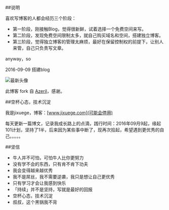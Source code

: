 ##说明

喜欢写博客的人都会经历三个阶段：

- 第一阶段，刚接触Blog，觉得很新鲜，试着选择一个免费空间来写。
- 第二阶段，发现免费空间限制太多，就自己购买域名和空间，搭建独立博客。
- 第三阶段，觉得独立博客的管理太麻烦，最好在保留控制权的前提下，让别人来管，自己只负责写文章。

anyway，so

2016-09-09  搭建blog

![最新头像](http://ww3.sinaimg.cn/large/005Dnba3gw1f7odga4569g306k06kmxh.gif)

此博客 fork 自 [Azeril](http://azeril.me/)，感谢。

##空杯心态，技术沉淀

我是jixuege，博客：[www.jixuege.com](可能会停用)

每天更新一篇博文，记录我成长路上的点滴，践行时间：2016年09月9起，缘起101计划，坚持了1半，后来因为某些事中断了，现再次拾起，希望遇到更优秀的自己。。。。。



##坚信


- 牛人并不可怕，可怕牛人比你更努力
- 没有学不会的东西，只有肯不肯下功夫 
- 我会变得越来越优秀
- 我不是屌丝，我不需要逆袭，我只是想让自己更优秀
- 只有学习才会让我感到快乐
- 「持续」并不是坚持，写就是最好的回报
- 空杯心态，技术沉淀
- 叔叔，这个黑锅我不背



